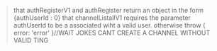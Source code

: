 > that authRegisterV1 and authRegister return an object in the form {authUserId : 0}
> that channelListallV1 requires the parameter authUserId to be a associated wiht a valid user. otherwise throw { error: 'error' }//WAIT JOKES CANT CREATE A CHANNEL WITHOUT VALID TING